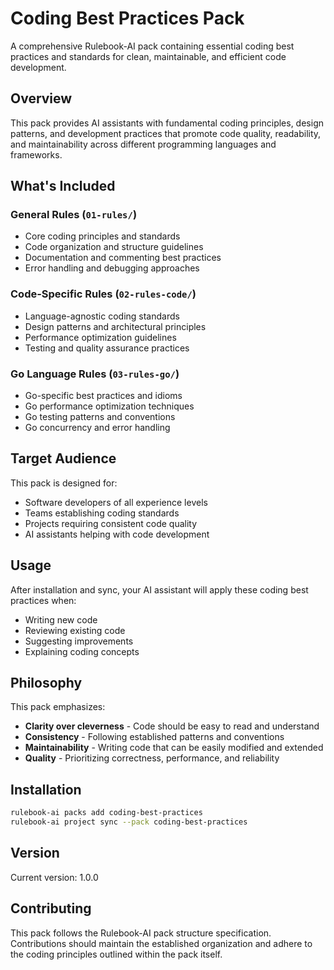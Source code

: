 # Coding Best Practices Pack

A comprehensive Rulebook-AI pack containing essential coding best practices and standards for clean, maintainable, and efficient code development.

## Overview

This pack provides AI assistants with fundamental coding principles, design patterns, and development practices that promote code quality, readability, and maintainability across different programming languages and frameworks.

## What's Included

### General Rules (`01-rules/`)
- Core coding principles and standards
- Code organization and structure guidelines
- Documentation and commenting best practices
- Error handling and debugging approaches

### Code-Specific Rules (`02-rules-code/`)
- Language-agnostic coding standards
- Design patterns and architectural principles
- Performance optimization guidelines
- Testing and quality assurance practices

### Go Language Rules (`03-rules-go/`)
- Go-specific best practices and idioms
- Go performance optimization techniques
- Go testing patterns and conventions
- Go concurrency and error handling

## Target Audience

This pack is designed for:
- Software developers of all experience levels
- Teams establishing coding standards
- Projects requiring consistent code quality
- AI assistants helping with code development

## Usage

After installation and sync, your AI assistant will apply these coding best practices when:
- Writing new code
- Reviewing existing code
- Suggesting improvements
- Explaining coding concepts

## Philosophy

This pack emphasizes:
- **Clarity over cleverness** - Code should be easy to read and understand
- **Consistency** - Following established patterns and conventions
- **Maintainability** - Writing code that can be easily modified and extended
- **Quality** - Prioritizing correctness, performance, and reliability

## Installation

```bash
rulebook-ai packs add coding-best-practices
rulebook-ai project sync --pack coding-best-practices
```

## Version

Current version: 1.0.0

## Contributing

This pack follows the Rulebook-AI pack structure specification. Contributions should maintain the established organization and adhere to the coding principles outlined within the pack itself.
